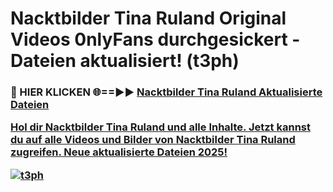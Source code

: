 # Nacktbilder Tina Ruland Original Videos 0nlyFans durchgesickert - Dateien aktualisiert! (t3ph)

<h3>🔴 HIER KLICKEN 🌐==►► <a href="https://tinyurl.com/h6vf6nb8" rel="nofollow">Nacktbilder Tina Ruland Aktualisierte Dateien

Hol dir Nacktbilder Tina Ruland und alle Inhalte. Jetzt kannst du auf alle Videos und Bilder von Nacktbilder Tina Ruland zugreifen. Neue aktualisierte Dateien 2025!

[![t3ph](https://i.imgur.com/sD4kR3V.gif)](https://tinyurl.com/h6vf6nb8)
